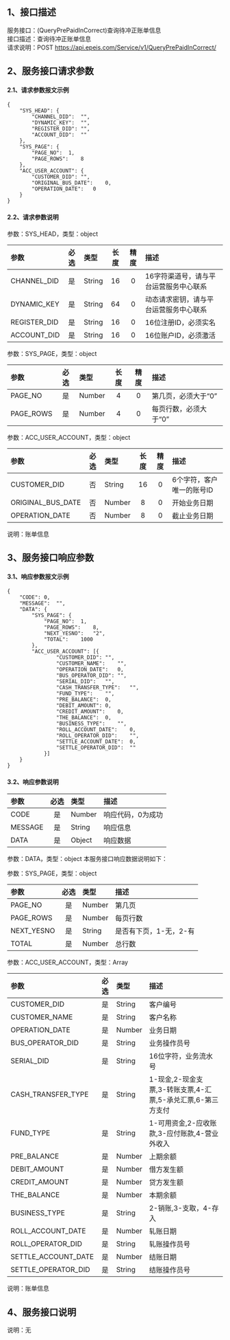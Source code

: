 ## 1、接口描述  
服务接口：(QueryPrePaidInCorrect)查询待冲正账单信息  
接口描述：查询待冲正账单信息  
请求说明：POST https://api.epeis.com/Service/v1/QueryPrePaidInCorrect/  
  
## 2、服务接口请求参数  
#### 2.1、请求参数报文示例  
~~~  
{
	"SYS_HEAD":	{
		"CHANNEL_DID":	"",
		"DYNAMIC_KEY":	"",
		"REGISTER_DID":	"",
		"ACCOUNT_DID":	""
	},
	"SYS_PAGE":	{
		"PAGE_NO":	1,
		"PAGE_ROWS":	8
	},
	"ACC_USER_ACCOUNT":	{
		"CUSTOMER_DID":	"",
		"ORIGINAL_BUS_DATE":	0,
		"OPERATION_DATE":	0
	}
}  
~~~  
#### 2.2、请求参数说明  
参数：SYS_HEAD，类型：object  
  
| 参数 | 必选 | 类型 | 长度 | 精度 | 描述 |  
| :----------------- | :----: | :-------- | :----: | :----: | :---------------- |  
| CHANNEL_DID | 是 | String | 16 | 0 | 16字符渠道号，请与平台运营服务中心联系 |  
| DYNAMIC_KEY | 是 | String | 64 | 0 | 动态请求密钥，请与平台运营服务中心联系 |  
| REGISTER_DID      |  是  | String   | 16 | 0 | 16位注册ID，必须实名 |  
| ACCOUNT_DID       |  是  | String   | 16 | 0 | 16位账户ID，必须激活 |  
  
参数：SYS_PAGE，类型：object  
  
| 参数 | 必选 | 类型 | 长度 | 精度 | 描述 |  
| :----------------- | :----: | :-------- | :----: | :----: | :---------------- |  
| PAGE_NO       |  是  | Number   | 4 | 0 | 第几页，必须大于“0” |  
| PAGE_ROWS     |  是  | Number   | 4 | 0 | 每页行数，必须大于“0” |  
  
参数：ACC_USER_ACCOUNT，类型：object  
  
| 参数              | 必选 | 类型     | 长度 | 精度 | 描述             |  
| :----------------- | :----: | :-------- | :----: | :----: | :---------------- |  
| CUSTOMER_DID |  否  | String   | 16 | 0 | 6个字符，客户唯一的账号ID |  
| ORIGINAL_BUS_DATE |  否  | Number   | 8 | 0 | 开始业务日期 |  
| OPERATION_DATE |  否  | Number   | 8 | 0 | 截止业务日期 |  
  
说明：账单信息  
  
## 3、服务接口响应参数  
#### 3.1、响应参数报文示例  
~~~  
{
	"CODE":	0,
	"MESSAGE":	"",
	"DATA":	{
		"SYS_PAGE":	{
			"PAGE_NO":	1,
			"PAGE_ROWS":	8,
			"NEXT_YESNO":	"2",
			"TOTAL":	1000
		},
		"ACC_USER_ACCOUNT":	[{
				"CUSTOMER_DID":	"",
				"CUSTOMER_NAME":	"",
				"OPERATION_DATE":	0,
				"BUS_OPERATOR_DID":	"",
				"SERIAL_DID":	"",
				"CASH_TRANSFER_TYPE":	"",
				"FUND_TYPE":	"",
				"PRE_BALANCE":	0,
				"DEBIT_AMOUNT":	0,
				"CREDIT_AMOUNT":	0,
				"THE_BALANCE":	0,
				"BUSINESS_TYPE":	"",
				"ROLL_ACCOUNT_DATE":	0,
				"ROLL_OPERATOR_DID":	"",
				"SETTLE_ACCOUNT_DATE":	0,
				"SETTLE_OPERATOR_DID":	""
			}]
	}
}  
~~~  
#### 3.2、响应参数说明  
  
| 参数              | 必选 | 类型     | 描述             |  
| :----------------- | :----: | :-------- | :---------------- |  
| CODE | 是 | Number | 响应代码，0为成功 |  
| MESSAGE | 是 | String | 响应信息 |  
| DATA | 是 | Object | 响应数据 |  
  
参数：DATA，类型：object 本服务接口响应数据说明如下：  
  
参数：SYS_PAGE，类型：object  
  
| 参数              | 必选 | 类型     | 描述             |  
| :----------------- | :----: | :-------- | :---------------- |  
| PAGE_NO       |  是  | Number   | 第几页 |  
| PAGE_ROWS     |  是  | Number   | 每页行数 |  
| NEXT_YESNO    |  是  | String   | 是否有下页，1-无，2-有 |  
| TOTAL         |  是  | Number   | 总行数 |  
  
参数：ACC_USER_ACCOUNT，类型：Array  
  

| 参数              | 必选 | 类型     | 描述             |  
| :----------------- | :----: | :-------- | :---------------- |  
| CUSTOMER_DID |  是  | String   | 客户编号 |  
| CUSTOMER_NAME |  是  | String   | 客户名称 |  
| OPERATION_DATE |  是  | Number   | 业务日期 |  
| BUS_OPERATOR_DID |  是  | String   | 业务操作员号 |  
| SERIAL_DID |  是  | String   | 16位字符，业务流水号 |  
| CASH_TRANSFER_TYPE |  是  | String   | 1-现金,2-现金支票,3-转账支票,4-汇票,5-承兑汇票,6-第三方支付 |  
| FUND_TYPE |  是  | String   | 1-可用资金,2-应收账款,3-应付账款,4-营业外收入 |  
| PRE_BALANCE |  是  | Number   | 上期余额 |  
| DEBIT_AMOUNT |  是  | Number   | 借方发生额 |  
| CREDIT_AMOUNT |  是  | Number   | 贷方发生额 |  
| THE_BALANCE |  是  | Number   | 本期余额 |  
| BUSINESS_TYPE |  是  | String   | 2-销账,3-支取，4-存入 |  
| ROLL_ACCOUNT_DATE |  是  | Number   | 轧账日期 |  
| ROLL_OPERATOR_DID |  是  | String   | 轧账操作员号 |  
| SETTLE_ACCOUNT_DATE |  是  | Number   | 结账日期 |  
| SETTLE_OPERATOR_DID |  是  | String   | 结账操作员号 |  
  
说明：账单信息  
## 4、服务接口说明  
说明：无  
